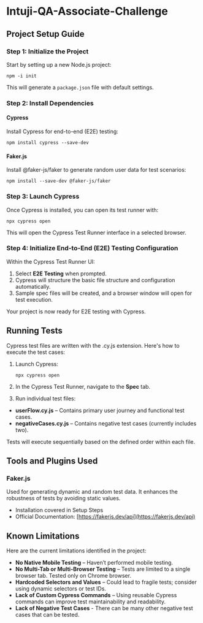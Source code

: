 # Intuji-QA-Associate-Challenge


**Project Setup Guide**
-------------------

### **Step 1: Initialize the Project**

Start by setting up a new Node.js project:

`npm -i init`

This will generate a `package.json` file with default settings.

### **Step 2: Install Dependencies**

#### **Cypress**

Install Cypress for end-to-end (E2E) testing:

`npm install cypress --save-dev`

#### **Faker.js**

Install @faker-js/faker to generate random user data for test scenarios:

`npm install --save-dev @faker-js/faker`

### **Step 3: Launch Cypress**

Once Cypress is installed, you can open its test runner with:

`npx cypress open`

This will open the Cypress Test Runner interface in a selected browser.

### **Step 4: Initialize End-to-End (E2E) Testing Configuration**

Within the Cypress Test Runner UI:

1. Select **E2E Testing** when prompted.
2. Cypress will structure the basic file structure and configuration automatically.
3. Sample spec files will be created, and a browser window will open for test execution.

Your project is now ready for E2E testing with Cypress.

**Running Tests**
-------------

Cypress test files are written with the .cy.js extension. Here's how to execute the test cases:

1. Launch Cypress:

   `npx cypress open`
2. In the Cypress Test Runner, navigate to the **Spec** tab.
3. Run individual test files:

* **userFlow.cy.js** – Contains primary user journey and functional test cases.
* **negativeCases.cy.js** – Contains negative test cases (currently includes two).

Tests will execute sequentially based on the defined order within each file.

**Tools and Plugins Used**
----------------------

### **Faker.js**

Used for generating dynamic and random test data. It enhances the robustness of tests by avoiding static values.

* Installation covered in Setup Steps
* Official Documentation: [https://fakerjs.dev/api](https://fakerjs.dev/api)

**Known Limitations**
-----------------

Here are the current limitations identified in the project:

* **No Native Mobile Testing** – Haven’t performed mobile testing.
* **No Multi-Tab or Multi-Browser Testing** – Tests are limited to a single browser tab. Tested only on Chrome browser.
* **Hardcoded Selectors and Values** – Could lead to fragile tests; consider using dynamic selectors or test IDs.
* **Lack of Custom Cypress Commands** – Using reusable Cypress commands can improve test maintainability and readability.
* **Lack of Negative Test Cases** - There can be many other negative test cases that can be tested.
